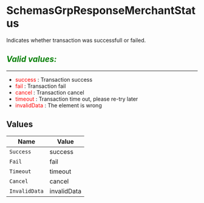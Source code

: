 # SchemasGrpResponseMerchantStatus

Indicates whether transaction was successfull or failed.

*<span style="color:green">Valid values:</span>*
---
___
- <span style="color:red">success</span> : Transaction success
- <span style="color:red">fail</span> : Transaction fail
- <span style="color:red">cancel</span> : Transaction cancel
- <span style="color:red">timeout</span> : Transaction time out, please re-try later
- <span style="color:red">invalidData</span> : The element is wrong



## Values

| Name          | Value         |
| ------------- | ------------- |
| `Success`     | success       |
| `Fail`        | fail          |
| `Timeout`     | timeout       |
| `Cancel`      | cancel        |
| `InvalidData` | invalidData   |